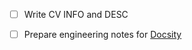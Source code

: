 
- [ ] Write CV INFO and DESC
- [ ] Prepare engineering notes for [Docsity](https://www.docsity.com/en/)

